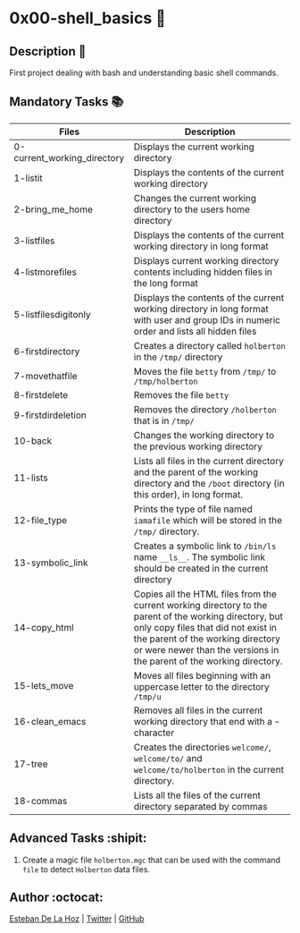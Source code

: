 # 0x00-shell_basics :hammer:

## Description :notebook:

First project dealing with bash and understanding basic shell commands.

## Mandatory Tasks :books:

| Files | Description |
| ----- | ----------- |
| 0-current_working_directory | Displays the current working directory |
| 1-listit | Displays the contents of the current working directory |
| 2-bring_me_home | Changes the current working directory to the users home directory |
| 3-listfiles | Displays the contents of the current working directory in long format |
| 4-listmorefiles | Displays current working directory contents including hidden files in the long format |
| 5-listfilesdigitonly | Displays the contents of the current working directory in long format with user and group IDs in numeric order and lists all hidden files |
| 6-firstdirectory | Creates a directory called `holberton` in the `/tmp/` directory |
| 7-movethatfile | Moves the file `betty` from `/tmp/` to `/tmp/holberton` |
| 8-firstdelete | Removes the file `betty` |
| 9-firstdirdeletion | Removes the directory `/holberton` that is in `/tmp/` |
| 10-back | Changes the working directory to the previous working directory |
| 11-lists | Lists all files in the current directory and the parent of the working directory and the `/boot` directory (in this order), in long format. |
| 12-file_type | Prints the type of file named `iamafile` which will be stored in the `/tmp/` directory. |
| 13-symbolic_link | Creates a symbolic link to `/bin/ls` name `__ls__`. The symbolic link should be created in the current directory |
| 14-copy_html | Copies all the HTML files from the current working directory to the parent of the working directory, but only copy files that did not exist in the parent of the working directory or were newer than the versions in the parent of the working directory. |
| 15-lets_move | Moves all files beginning with an uppercase letter to the directory `/tmp/u` |
| 16-clean_emacs | Removes all files in the current working directory that end with a `~` character |
| 17-tree | Creates the directories `welcome/`, `welcome/to/` and `welcome/to/holberton` in the current directory. |
| 18-commas | Lists all the files of the current directory separated by commas |

## Advanced Tasks :shipit:

1. Create a magic file `holberton.mgc` that can be used with the command `file` to detect `Holberton` data files.

## Author :octocat:

[Esteban De La Hoz](https://www.linkedin.com/in/esteban-de-la-hoz-romero-b6270017b/) | [Twitter](https://twitter.com/Esteban18911) | [GitHub](https://github.com/Esteban18911)
